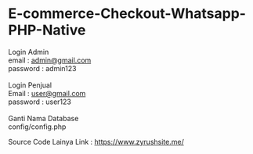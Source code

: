 # E-commerce-Checkout-Whatsapp-PHP-Native

Login Admin<br>
email : admin@gmail.com<br>
password : admin123<br>
<br>
Login Penjual<br>
Email : user@gmail.com<br>
password : user123<br>
<br>
Ganti Nama Database<br>
config/config.php<br>

Source Code Lainya
Link : https://www.zyrushsite.me/
